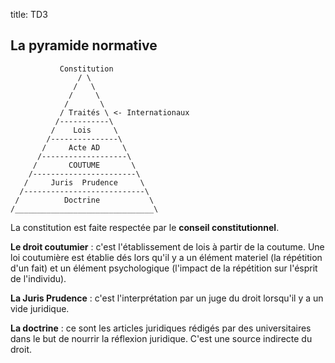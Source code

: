 title: TD3

## La pyramide normative 

~~~
           Constitution
               / \
              /   \
             /     \
            /       \
           / Traités \ <- Internationaux
          /-----------\
         /    Lois     \
        /---------------\
       /     Acte AD     \
      /-------------------\
     /       COUTUME       \
    /-----------------------\
   /     Juris  Prudence     \
  /---------------------------\
 /          Doctrine           \
/_______________________________\
~~~

La constitution est faite respectée par le **conseil constitutionnel**. 


**Le droit coutumier** : c'est l'établissement de lois à partir de la coutume. 
Une loi coutumière est établie dés lors qu'il y a un élément materiel (la 
répétition d'un fait) et un élément psychologique (l'impact de la répétition 
sur l'ésprit de l'individu). 

**La Juris Prudence** : c'est l'interprétation par un juge du droit lorsqu'il 
y a un vide juridique. 

**La doctrine** : ce sont les articles juridiques rédigés par des 
universitaires dans le but de nourrir la réflexion juridique. C'est une source 
indirecte du droit. 

## 

